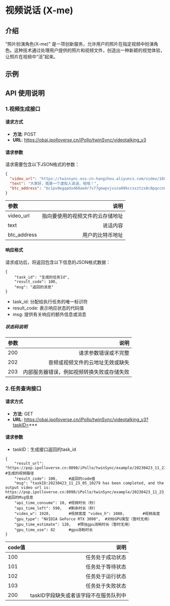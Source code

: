 # 视频说话 (X-me)

## 介绍
"照片扮演角色(X-me)" 是一项创新服务，允许用户的照片在指定视频中扮演角色。这种技术通过处理用户提供的照片和视频文件，创造出一种新颖的视觉体验，让照片在视频中“活”起来。

## 示例

## API 使用说明

### 1.视频生成接口

#### 请求方式
- **方法**: POST
- **URL**: https://obai.ipolloverse.cn/iPollo/twinSync/videotalking_v3

#### 请求参数
请求需要包含以下JSON格式的参数：
```json
{
  "video_url": "https://twinsync.oss-cn-hangzhou.aliyuncs.com/video/1683034663.mp4",
  "text": "大家好，我是一个虚拟人说话，哈哈！",
  "btc_address": "bc1pv0egqadxd60ae4r7v77gewpvjvsza09kccsxztzx8c8pqccn0rgqqw7np5"
}
```
| 参数 | 说明 |
| :------ | ------: |
| video_url  | 指向要使用的视频文件的云存储地址  |
| text | 说话内容  |
| btc_address  | 用户的比特币地址  |

#### 响应格式
请求成功后，将返回包含以下信息的JSON格式数据：
```
{
    "task_id": "生成的任务Id",
    "result_code": 100,
    "msg": "返回的消息"
}
```
- task_id: 分配给执行任务的唯一标识符
- result_code: 表示响应状态的代码值
- msg: 提供有关响应的额外信息或消息

##### 状态码说明
| 参数 | 说明 |
| :------ | ------: |
| 200  | 请求参数错误或不完整  |
| 202 | 音频或视频文件的云地址无效或缺失  |
| 203  | 内部服务器错误，例如视频转换失败或存储失败  |

### 2.任务查询接口

#### 请求方式

- **方法**: GET
- **URL**: https://obai.ipolloverse.cn/iPollo/twinSync/videotalking_v3?taskID=***

#### 请求参数
 - taskID：生成接口返回的task_id

```
{
    "result_url": "https://pop.ipolloverse.cn:8090/iPollo/twinSync/example/20230423_11_23_05_10279.mp4",    #生成的视频路径
    "result_code": 100,     #返回的code值
    "msg": "taskID:20230423_11_23_05_10279 has been completed, and the output video url is: https://pop.ipolloverse.cn:8090/iPollo/twinSync/example/20230423_11_23_05_10279.mp4",   #返回的Msg信息
    "api_time_consume": 10, #视频时长（秒）
    "api_time_left": 590,   #剩余时长（秒）
    "video_w": 1920,        #视频宽度 "video_h": 1080,        #视频高度
    "gpu_type": "NVIDIA GeForce RTX 3090",  #对标GPU类型（暂时无用）
    "gpu_time_estimate": 120,   #预估gpu消耗时长（暂时无用）
    "gpu_time_use": 82      #gpu消耗时长
} 
```
| code值 | 说明 |
| :------ | ------: |
| 100  | 任务处于成功状态  |
| 101 | 任务处于等待状态  |
| 102  | 任务处于运行状态 |
| 103  | 任务处于失败状态 |
| 200  | taskID字段缺失或者该字段不在服务队列中 |




